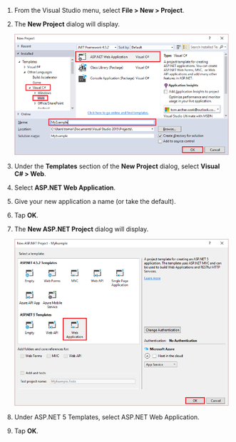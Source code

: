 1. From the Visual Studio menu, select **File > New > Project**.

1. The **New Project** dialog will display.

	![New Project dialog](./media/create-aspnet5-app/create-web-app.png)

1. Under the **Templates** section of the **New Project** dialog, select **Visual C# > Web**.

1. Select **ASP.NET Web Application**.

1. Give your new application a name (or take the default).

1. Tap **OK**.

1. The **New ASP.NET Project** dialog will display.

	![New ASP.NET Project dialog](./media/create-aspnet5-app/choose-template.png)

1. Under ASP.NET 5 Templates, select ASP.NET Web Application.

1. Tap **OK**.